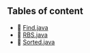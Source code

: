 ## Tables of content
- 📄 [Find.java](./Find.java)
- 📄 [RBS.java](./RBS.java)
- 📄 [Sorted.java](./Sorted.java)
